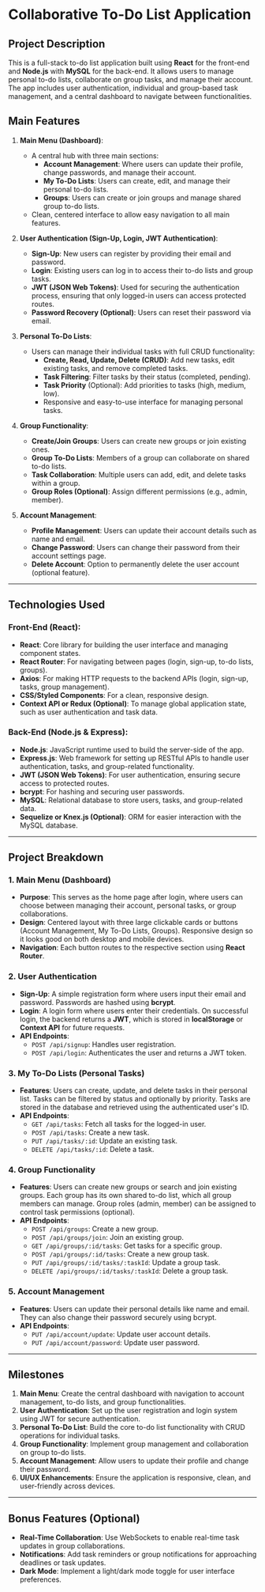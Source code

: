 # Collaborative To-Do List Application

## Project Description

This is a full-stack to-do list application built using **React** for the front-end and **Node.js** with **MySQL** for the back-end. It allows users to manage personal to-do lists, collaborate on group tasks, and manage their account. The app includes user authentication, individual and group-based task management, and a central dashboard to navigate between functionalities.

## Main Features

1. **Main Menu (Dashboard)**:
   - A central hub with three main sections: 
     - **Account Management**: Where users can update their profile, change passwords, and manage their account.
     - **My To-Do Lists**: Users can create, edit, and manage their personal to-do lists.
     - **Groups**: Users can create or join groups and manage shared group to-do lists.
   - Clean, centered interface to allow easy navigation to all main features.

2. **User Authentication (Sign-Up, Login, JWT Authentication)**:
   - **Sign-Up**: New users can register by providing their email and password.
   - **Login**: Existing users can log in to access their to-do lists and group tasks.
   - **JWT (JSON Web Tokens)**: Used for securing the authentication process, ensuring that only logged-in users can access protected routes.
   - **Password Recovery (Optional)**: Users can reset their password via email.

3. **Personal To-Do Lists**:
   - Users can manage their individual tasks with full CRUD functionality:
     - **Create, Read, Update, Delete (CRUD)**: Add new tasks, edit existing tasks, and remove completed tasks.
     - **Task Filtering**: Filter tasks by their status (completed, pending).
     - **Task Priority** (Optional): Add priorities to tasks (high, medium, low).
     - Responsive and easy-to-use interface for managing personal tasks.

4. **Group Functionality**:
   - **Create/Join Groups**: Users can create new groups or join existing ones.
   - **Group To-Do Lists**: Members of a group can collaborate on shared to-do lists.
   - **Task Collaboration**: Multiple users can add, edit, and delete tasks within a group.
   - **Group Roles (Optional)**: Assign different permissions (e.g., admin, member).

5. **Account Management**:
   - **Profile Management**: Users can update their account details such as name and email.
   - **Change Password**: Users can change their password from their account settings page.
   - **Delete Account**: Option to permanently delete the user account (optional feature).

---

## Technologies Used

### Front-End (React):
- **React**: Core library for building the user interface and managing component states.
- **React Router**: For navigating between pages (login, sign-up, to-do lists, groups).
- **Axios**: For making HTTP requests to the backend APIs (login, sign-up, tasks, group management).
- **CSS/Styled Components**: For a clean, responsive design.
- **Context API or Redux (Optional)**: To manage global application state, such as user authentication and task data.

### Back-End (Node.js & Express):
- **Node.js**: JavaScript runtime used to build the server-side of the app.
- **Express.js**: Web framework for setting up RESTful APIs to handle user authentication, tasks, and group-related functionality.
- **JWT (JSON Web Tokens)**: For user authentication, ensuring secure access to protected routes.
- **bcrypt**: For hashing and securing user passwords.
- **MySQL**: Relational database to store users, tasks, and group-related data.
- **Sequelize or Knex.js (Optional)**: ORM for easier interaction with the MySQL database.

---

## Project Breakdown

### 1. Main Menu (Dashboard)
- **Purpose**: This serves as the home page after login, where users can choose between managing their account, personal tasks, or group collaborations.
- **Design**: Centered layout with three large clickable cards or buttons (Account Management, My To-Do Lists, Groups). Responsive design so it looks good on both desktop and mobile devices.
- **Navigation**: Each button routes to the respective section using **React Router**.

### 2. User Authentication
- **Sign-Up**: A simple registration form where users input their email and password. Passwords are hashed using **bcrypt**.
- **Login**: A login form where users enter their credentials. On successful login, the backend returns a **JWT**, which is stored in **localStorage** or **Context API** for future requests.
- **API Endpoints**:
  - `POST /api/signup`: Handles user registration.
  - `POST /api/login`: Authenticates the user and returns a JWT token.

### 3. My To-Do Lists (Personal Tasks)
- **Features**: Users can create, update, and delete tasks in their personal list. Tasks can be filtered by status and optionally by priority. Tasks are stored in the database and retrieved using the authenticated user's ID.
- **API Endpoints**:
  - `GET /api/tasks`: Fetch all tasks for the logged-in user.
  - `POST /api/tasks`: Create a new task.
  - `PUT /api/tasks/:id`: Update an existing task.
  - `DELETE /api/tasks/:id`: Delete a task.

### 4. Group Functionality
- **Features**: Users can create new groups or search and join existing groups. Each group has its own shared to-do list, which all group members can manage. Group roles (admin, member) can be assigned to control task permissions (optional).
- **API Endpoints**:
  - `POST /api/groups`: Create a new group.
  - `POST /api/groups/join`: Join an existing group.
  - `GET /api/groups/:id/tasks`: Get tasks for a specific group.
  - `POST /api/groups/:id/tasks`: Create a new group task.
  - `PUT /api/groups/:id/tasks/:taskId`: Update a group task.
  - `DELETE /api/groups/:id/tasks/:taskId`: Delete a group task.

### 5. Account Management
- **Features**: Users can update their personal details like name and email. They can also change their password securely using bcrypt.
- **API Endpoints**:
  - `PUT /api/account/update`: Update user account details.
  - `PUT /api/account/password`: Update user password.

---

## Milestones

1. **Main Menu**: Create the central dashboard with navigation to account management, to-do lists, and group functionalities.
2. **User Authentication**: Set up the user registration and login system using JWT for secure authentication.
3. **Personal To-Do List**: Build the core to-do list functionality with CRUD operations for individual tasks.
4. **Group Functionality**: Implement group management and collaboration on group to-do lists.
5. **Account Management**: Allow users to update their profile and change their password.
6. **UI/UX Enhancements**: Ensure the application is responsive, clean, and user-friendly across devices.

---

## Bonus Features (Optional)
- **Real-Time Collaboration**: Use WebSockets to enable real-time task updates in group collaborations.
- **Notifications**: Add task reminders or group notifications for approaching deadlines or task updates.
- **Dark Mode**: Implement a light/dark mode toggle for user interface preferences.
